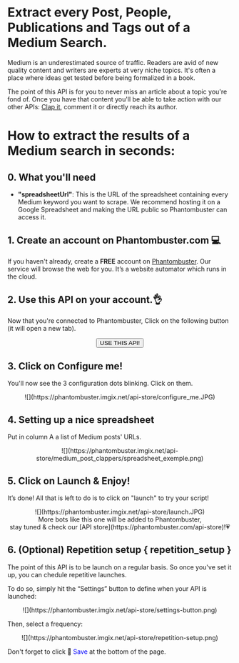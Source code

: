 # Extract every Post, People, Publications and Tags out of a Medium Search.

Medium is an underestimated source of traffic. Readers are avid of new quality content and writers are experts at very niche topics. It's often a place where ideas get tested before being formalized in a book.

The point of this API is for you to never miss an article about a topic you're fond of. Once you have that content you'll be able to take action with our other APIs: [Clap it](https://phantombuster.com/api-store/10910/medium-auto-clapper), comment it or directly reach its author.

# How to extract the results of a Medium search in seconds:

## 0. What you'll need

- **"spreadsheetUrl"**: This is the URL of the spreadsheet containing every Medium keyword you want to scrape. We recommend hosting it on a Google Spreadsheet and making the URL public so Phantombuster can access it.

## 1. Create an account on Phantombuster.com 💻
If you haven't already, create a **FREE** account on [Phantombuster](https://phantombuster.com/register). Our service will browse the web for you. It’s a website automator which runs in the cloud. 

## 2. Use this API on your account.👌
Now that you're connected to Phantombuster, Click on the following button (it will open a new tab).

<center><button type="button" class="btn btn-warning callToAction" onclick="useThisApi()">USE THIS API!</button></center>

## 3. Click on Configure me!
You'll now see the 3 configuration dots blinking. Click on them.

<center>![](https://phantombuster.imgix.net/api-store/configure_me.JPG)</center>

## 4. Setting up a nice spreadsheet

Put in column A a list of Medium posts' URLs.

<center>![](https://phantombuster.imgix.net/api-store/medium_post_clappers/spreadsheet_exemple.png)</center>


## 5. Click on Launch & Enjoy!

It’s done! All that is left to do is to click on "launch" to try your script!
<center>![](https://phantombuster.imgix.net/api-store/launch.JPG)</center>

<center>More bots like this one will be added to Phantombuster,</center>
<center>stay tuned & check our [API store](https://phantombuster.com/api-store)!💗</center>

##  6. (Optional) ️️Repetition setup { repetition_setup }

The point of this API is to be launch on a regular basis. So once you've set it up, you can chedule repetitive launches. 

To do so, simply hit the “Settings” button to define when your API is launched:

<center>![](https://phantombuster.imgix.net/api-store/settings-button.png)</center>

Then, select a frequency:

<center>![](https://phantombuster.imgix.net/api-store/repetition-setup.png)</center>

Don't forget to click 💾 <span style="color:blue">Save</span> at the bottom of the page.

